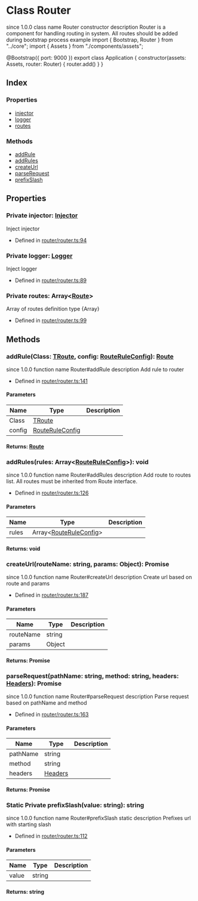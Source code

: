# Class Router
 since 1.0.0 class  name Router constructor  description 
Router is a component for handling routing in system.
All routes should be added during bootstrap process example 
import { Bootstrap, Router } from "../core";
import { Assets } from "./components/assets";

\@Bootstrap({
   port: 9000
})
export class Application {
  constructor(assets: Assets, router: Router) {
      router.add()
  }
}


## Index

### Properties
* [injector](_router_router_.router.md#injector)
* [logger](_router_router_.router.md#logger)
* [routes](_router_router_.router.md#routes)

### Methods
* [addRule](_router_router_.router.md#addrule)
* [addRules](_router_router_.router.md#addrules)
* [createUrl](_router_router_.router.md#createurl)
* [parseRequest](_router_router_.router.md#parserequest)
* [prefixSlash](_router_router_.router.md#prefixslash)

## Properties

### Private injector: [Injector](_injector_injector_.injector.md)
Inject injector
* Defined in [router/router.ts:94](https://github.com/igorzg/typeix/blob/master/src/router/router.ts#L94)


### Private logger: [Logger](_logger_logger_.logger.md)
Inject logger
* Defined in [router/router.ts:89](https://github.com/igorzg/typeix/blob/master/src/router/router.ts#L89)


### Private routes: Array<[Route](../interfaces/_interfaces_iroute_.route.md)>
Array of routes definition type {Array}

* Defined in [router/router.ts:99](https://github.com/igorzg/typeix/blob/master/src/router/router.ts#L99)


## Methods

### addRule(Class: [TRoute](../modules/_interfaces_iroute_.md#troute), config: [RouteRuleConfig](../interfaces/_interfaces_iroute_.routeruleconfig.md)): [Route](../interfaces/_interfaces_iroute_.route.md)
 since 1.0.0 function  name Router#addRule description 
Add rule to router
  
* Defined in [router/router.ts:141](https://github.com/igorzg/typeix/blob/master/src/router/router.ts#L141)


#### Parameters

| Name | Type | Description |
| ---- | ---- | ---- |
| Class | [TRoute](../modules/_interfaces_iroute_.md#troute)|  |
| config | [RouteRuleConfig](../interfaces/_interfaces_iroute_.routeruleconfig.md)|  |

#### Returns: [Route](../interfaces/_interfaces_iroute_.route.md)

### addRules(rules: Array<[RouteRuleConfig](../interfaces/_interfaces_iroute_.routeruleconfig.md)>): void
 since 1.0.0 function  name Router#addRules description 
Add route to routes list.
All routes must be inherited from Route interface.
  
* Defined in [router/router.ts:126](https://github.com/igorzg/typeix/blob/master/src/router/router.ts#L126)


#### Parameters

| Name | Type | Description |
| ---- | ---- | ---- |
| rules | Array<[RouteRuleConfig](../interfaces/_interfaces_iroute_.routeruleconfig.md)>|  |

#### Returns: void

### createUrl(routeName: string, params: Object): Promise
 since 1.0.0 function  name Router#createUrl description 
Create url based on route and params
  
* Defined in [router/router.ts:187](https://github.com/igorzg/typeix/blob/master/src/router/router.ts#L187)


#### Parameters

| Name | Type | Description |
| ---- | ---- | ---- |
| routeName | string|  |
| params | Object|  |

#### Returns: Promise

### parseRequest(pathName: string, method: string, headers: [Headers](../interfaces/_interfaces_iroute_.headers.md)): Promise
 since 1.0.0 function  name Router#parseRequest description 
Parse request based on pathName and method
  
* Defined in [router/router.ts:163](https://github.com/igorzg/typeix/blob/master/src/router/router.ts#L163)


#### Parameters

| Name | Type | Description |
| ---- | ---- | ---- |
| pathName | string|  |
| method | string|  |
| headers | [Headers](../interfaces/_interfaces_iroute_.headers.md)|  |

#### Returns: Promise

### Static Private prefixSlash(value: string): string
 since 1.0.0 function  name Router#prefixSlash static  description 
Prefixes url with starting slash
  
* Defined in [router/router.ts:112](https://github.com/igorzg/typeix/blob/master/src/router/router.ts#L112)


#### Parameters

| Name | Type | Description |
| ---- | ---- | ---- |
| value | string|  |

#### Returns: string

